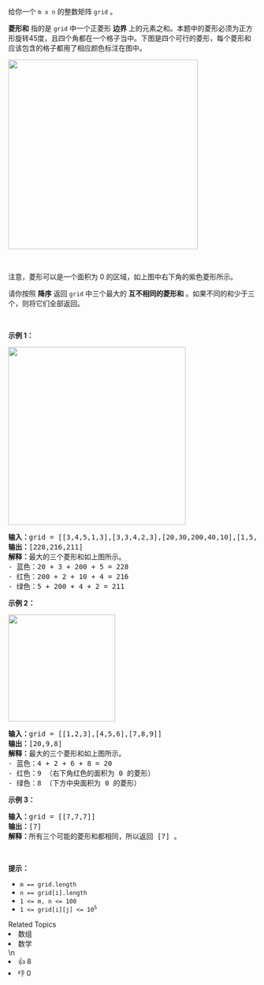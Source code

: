 <p>给你一个 <code>m x n</code> 的整数矩阵 <code>grid</code> 。</p>

<p><strong>菱形和</strong> 指的是 <code>grid</code> 中一个正菱形 <strong>边界</strong> 上的元素之和。本题中的菱形必须为正方形旋转45度，且四个角都在一个格子当中。下图是四个可行的菱形，每个菱形和应该包含的格子都用了相应颜色标注在图中。</p>
<img alt="" src="https://assets.leetcode.com/uploads/2021/04/23/pc73-q4-desc-2.png" style="width: 385px; height: 385px;" />
<p> </p>

<p>注意，菱形可以是一个面积为 0 的区域，如上图中右下角的紫色菱形所示。</p>

<p>请你按照 <strong>降序</strong> 返回 <code>grid</code> 中三个最大的 <strong>互不相同的菱形和</strong> 。如果不同的和少于三个，则将它们全部返回。</p>

<p> </p>

<p><strong>示例 1：</strong></p>
<img alt="" src="https://assets.leetcode.com/uploads/2021/04/23/pc73-q4-ex1.png" style="width: 360px; height: 361px;" />
<pre>
<b>输入：</b>grid = [[3,4,5,1,3],[3,3,4,2,3],[20,30,200,40,10],[1,5,5,4,1],[4,3,2,2,5]]
<b>输出：</b>[228,216,211]
<b>解释：</b>最大的三个菱形和如上图所示。
- 蓝色：20 + 3 + 200 + 5 = 228
- 红色：200 + 2 + 10 + 4 = 216
- 绿色：5 + 200 + 4 + 2 = 211
</pre>

<p><strong>示例 2：</strong></p>
<img alt="" src="https://assets.leetcode.com/uploads/2021/04/23/pc73-q4-ex2.png" style="width: 217px; height: 217px;" />
<pre>
<b>输入：</b>grid = [[1,2,3],[4,5,6],[7,8,9]]
<b>输出：</b>[20,9,8]
<b>解释：</b>最大的三个菱形和如上图所示。
- 蓝色：4 + 2 + 6 + 8 = 20
- 红色：9 （右下角红色的面积为 0 的菱形）
- 绿色：8 （下方中央面积为 0 的菱形）
</pre>

<p><strong>示例 3：</strong></p>

<pre>
<b>输入：</b>grid = [[7,7,7]]
<b>输出：</b>[7]
<b>解释：</b>所有三个可能的菱形和都相同，所以返回 [7] 。
</pre>

<p> </p>

<p><strong>提示：</strong></p>

<ul>
	<li><code>m == grid.length</code></li>
	<li><code>n == grid[i].length</code></li>
	<li><code>1 <= m, n <= 100</code></li>
	<li><code>1 <= grid[i][j] <= 10<sup>5</sup></code></li>
</ul>
<div><div>Related Topics</div><div><li>数组</li><li>数学</li></div></div>\n<div><li>👍 8</li><li>👎 0</li></div>